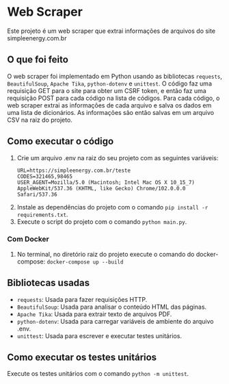 # Web Scraper

Este projeto é um web scraper que extrai informações de arquivos do site simpleenergy.com.br

## O que foi feito

O web scraper foi implementado em Python usando as bibliotecas `requests`, `BeautifulSoup`, `Apache Tika`, `python-dotenv` e `unittest`. O código faz uma requisição GET para o site para obter um CSRF token, e então faz uma requisição POST para cada código na lista de códigos. Para cada código, o web scraper extrai as informações de cada arquivo e salva os dados em uma lista de dicionários. As informações são então salvas em um arquivo CSV na raiz do projeto.

## Como executar o código

1. Crie um arquivo .env na raiz do seu projeto com as seguintes variáveis:
    ```
    URL=https://simpleenergy.com.br/teste
    CODES=321465,98465
    USER_AGENT=Mozilla/5.0 (Macintosh; Intel Mac OS X 10_15_7) AppleWebKit/537.36 (KHTML, like Gecko) Chrome/102.0.0.0 Safari/537.36
    ```
2. Instale as dependências do projeto com o comando `pip install -r requirements.txt`.
3. Execute o script do projeto com o comando `python main.py`.

### Com Docker

1. No terminal, no diretório raiz do projeto execute o comando do docker-compose: `docker-compose up --build`

## Bibliotecas usadas

- `requests`: Usada para fazer requisições HTTP.
- `BeautifulSoup`: Usada para analisar o conteúdo HTML das páginas.
- `Apache Tika`: Usada para extrair texto de arquivos PDF.
- `python-dotenv`: Usada para carregar variáveis de ambiente do arquivo .env.
- `unittest`: Usada para escrever e executar testes unitários.

## Como executar os testes unitários

Execute os testes unitários com o comando `python -m unittest`.
